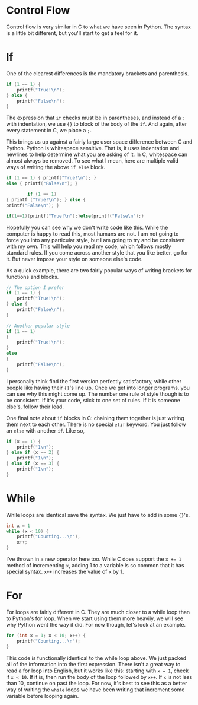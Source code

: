 # Control Flow

Control flow is very similar in C to what we have seen in Python. The syntax is
a little bit different, but you'll start to get a feel for it.

# If

One of the clearest differences is the mandatory brackets and parenthesis.

```c
if (1 == 1) {
    printf("True!\n");
} else {
    printf("False\n");
}
```

The expression that `if` checks must be in parentheses, and instead of a `:`
with indentation, we use `{}` to block of the body of the `if`. And again,
after every statement in C, we place a `;`.

This brings us up against a fairly large user space difference between C and
Python. Python is whitespace sensitive. That is, it uses indentation and
newlines to help determine what you are asking of it. In C, whitespace can
almost always be removed. To see what I mean, here are multiple valid ways of
writing the above `if else` block.

```c
if (1 == 1) { printf("True!\n"); }
else { printf("False\n"); }

        if (1 == 1)
{ printf ("True!\n"); } else {
printf("False\n"); }

if(1==1){printf("True!\n");}else{printf("False\n");}
```

Hopefully you can see why we don't write code like this. While the computer is
happy to read this, most humans are not. I am not going to force you into any
particular style, but I am going to try and be consistent with my own. This
will help you read my code, which follows mostly standard rules. If you come
across another style that you like better, go for it. But never impose your
style on someone else's code.

As a quick example, there are two fairly popular ways of writing brackets for
functions and blocks.

```c
// The option I prefer
if (1 == 1) {
    printf("True!\n");
} else {
    printf("False\n");
}

// Another popular style
if (1 == 1)
{
    printf("True!\n");
}
else
{
    printf("False\n");
}
```

I personally think find the first version perfectly satisfactory, while other
people like having their `{}`'s line up. Once we get into longer programs, you
can see why this might come up. The number one rule of style though is to be
consistent. If it's your code, stick to one set of rules. If it is someone
else's, follow their lead.

One final note about `if` blocks in C: chaining them together is just writing
them next to each other. There is no special `elif` keyword. You just follow
an `else` with another `if`. Like so,

```c
if (x == 1) {
    printf("1\n");
} else if (x == 2) {
    printf("1\n");
} else if (x == 3) {
    printf("1\n");
}
```

# While

While loops are identical save the syntax. We just have to add in some `{}`'s.

```c
int x = 1
while (x < 10) {
    printf("Counting...\n");
    x++;
}
```

I've thrown in a new operator here too. While C does support the `x += 1`
method of incrementing `x`, adding 1 to a variable is so common that it has
special syntax. `x++` increases the value of `x` by 1.

# For

For loops are fairly different in C. They are much closer to a while loop than
to Python's for loop. When we start using them more heavily, we will see why
Python went the way it did. For now though, let's look at an example.

```c
for (int x = 1; x < 10; x++) {
    printf("Counting...\n");
}
```

This code is functionally identical to the while loop above. We just packed all
of the information into the first expression. There isn't a great way to read
a for loop into English, but it works like this: starting with `x = 1`, check
if `x < 10`. If it is, then run the body of the loop followed by `x++`. If `x`
is not less than 10, continue on past the loop. For now, it's best to see this
as a better way of writing the `while` loops we have been writing that
increment some variable before looping again.
